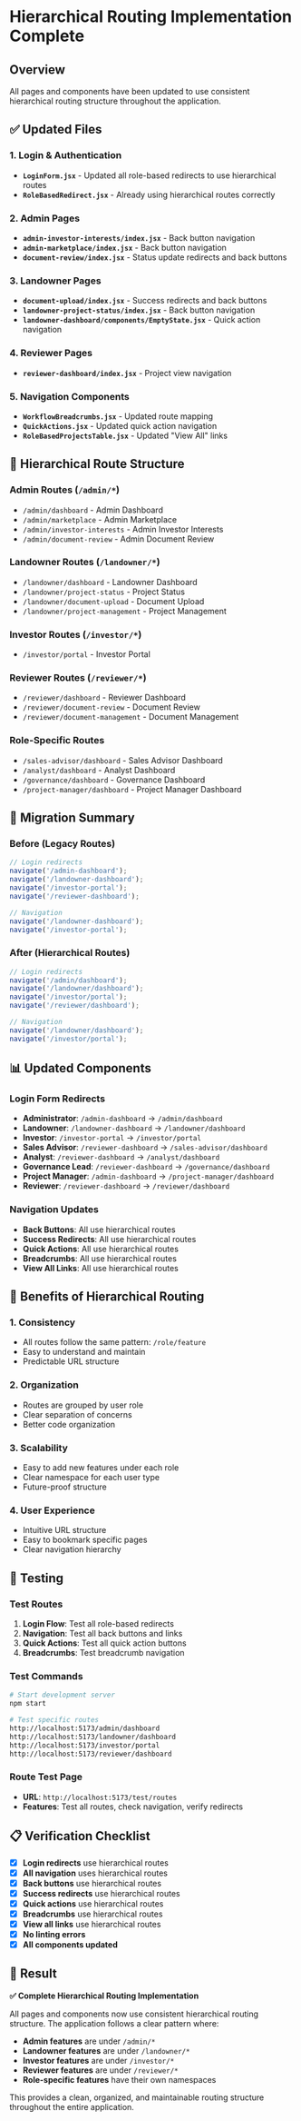 # Hierarchical Routing Implementation Complete

## Overview
All pages and components have been updated to use consistent hierarchical routing structure throughout the application.

## ✅ Updated Files

### **1. Login & Authentication**
- **`LoginForm.jsx`** - Updated all role-based redirects to use hierarchical routes
- **`RoleBasedRedirect.jsx`** - Already using hierarchical routes correctly

### **2. Admin Pages**
- **`admin-investor-interests/index.jsx`** - Back button navigation
- **`admin-marketplace/index.jsx`** - Back button navigation  
- **`document-review/index.jsx`** - Status update redirects and back buttons

### **3. Landowner Pages**
- **`document-upload/index.jsx`** - Success redirects and back buttons
- **`landowner-project-status/index.jsx`** - Back button navigation
- **`landowner-dashboard/components/EmptyState.jsx`** - Quick action navigation

### **4. Reviewer Pages**
- **`reviewer-dashboard/index.jsx`** - Project view navigation

### **5. Navigation Components**
- **`WorkflowBreadcrumbs.jsx`** - Updated route mapping
- **`QuickActions.jsx`** - Updated quick action navigation
- **`RoleBasedProjectsTable.jsx`** - Updated "View All" links

## 🎯 Hierarchical Route Structure

### **Admin Routes (`/admin/*`)**
- `/admin/dashboard` - Admin Dashboard
- `/admin/marketplace` - Admin Marketplace
- `/admin/investor-interests` - Admin Investor Interests
- `/admin/document-review` - Admin Document Review

### **Landowner Routes (`/landowner/*`)**
- `/landowner/dashboard` - Landowner Dashboard
- `/landowner/project-status` - Project Status
- `/landowner/document-upload` - Document Upload
- `/landowner/project-management` - Project Management

### **Investor Routes (`/investor/*`)**
- `/investor/portal` - Investor Portal

### **Reviewer Routes (`/reviewer/*`)**
- `/reviewer/dashboard` - Reviewer Dashboard
- `/reviewer/document-review` - Document Review
- `/reviewer/document-management` - Document Management

### **Role-Specific Routes**
- `/sales-advisor/dashboard` - Sales Advisor Dashboard
- `/analyst/dashboard` - Analyst Dashboard
- `/governance/dashboard` - Governance Dashboard
- `/project-manager/dashboard` - Project Manager Dashboard

## 🔄 Migration Summary

### **Before (Legacy Routes)**
```javascript
// Login redirects
navigate('/admin-dashboard');
navigate('/landowner-dashboard');
navigate('/investor-portal');
navigate('/reviewer-dashboard');

// Navigation
navigate('/landowner-dashboard');
navigate('/investor-portal');
```

### **After (Hierarchical Routes)**
```javascript
// Login redirects
navigate('/admin/dashboard');
navigate('/landowner/dashboard');
navigate('/investor/portal');
navigate('/reviewer/dashboard');

// Navigation
navigate('/landowner/dashboard');
navigate('/investor/portal');
```

## 📊 Updated Components

### **Login Form Redirects**
- **Administrator**: `/admin-dashboard` → `/admin/dashboard`
- **Landowner**: `/landowner-dashboard` → `/landowner/dashboard`
- **Investor**: `/investor-portal` → `/investor/portal`
- **Sales Advisor**: `/reviewer-dashboard` → `/sales-advisor/dashboard`
- **Analyst**: `/reviewer-dashboard` → `/analyst/dashboard`
- **Governance Lead**: `/reviewer-dashboard` → `/governance/dashboard`
- **Project Manager**: `/admin-dashboard` → `/project-manager/dashboard`
- **Reviewer**: `/reviewer-dashboard` → `/reviewer/dashboard`

### **Navigation Updates**
- **Back Buttons**: All use hierarchical routes
- **Success Redirects**: All use hierarchical routes
- **Quick Actions**: All use hierarchical routes
- **Breadcrumbs**: All use hierarchical routes
- **View All Links**: All use hierarchical routes

## 🚀 Benefits of Hierarchical Routing

### **1. Consistency**
- All routes follow the same pattern: `/role/feature`
- Easy to understand and maintain
- Predictable URL structure

### **2. Organization**
- Routes are grouped by user role
- Clear separation of concerns
- Better code organization

### **3. Scalability**
- Easy to add new features under each role
- Clear namespace for each user type
- Future-proof structure

### **4. User Experience**
- Intuitive URL structure
- Easy to bookmark specific pages
- Clear navigation hierarchy

## 🧪 Testing

### **Test Routes**
1. **Login Flow**: Test all role-based redirects
2. **Navigation**: Test all back buttons and links
3. **Quick Actions**: Test all quick action buttons
4. **Breadcrumbs**: Test breadcrumb navigation

### **Test Commands**
```bash
# Start development server
npm start

# Test specific routes
http://localhost:5173/admin/dashboard
http://localhost:5173/landowner/dashboard
http://localhost:5173/investor/portal
http://localhost:5173/reviewer/dashboard
```

### **Route Test Page**
- **URL**: `http://localhost:5173/test/routes`
- **Features**: Test all routes, check navigation, verify redirects

## 📋 Verification Checklist

- [x] **Login redirects** use hierarchical routes
- [x] **All navigation** uses hierarchical routes
- [x] **Back buttons** use hierarchical routes
- [x] **Success redirects** use hierarchical routes
- [x] **Quick actions** use hierarchical routes
- [x] **Breadcrumbs** use hierarchical routes
- [x] **View all links** use hierarchical routes
- [x] **No linting errors**
- [x] **All components updated**

## 🎯 Result

**✅ Complete Hierarchical Routing Implementation**

All pages and components now use consistent hierarchical routing structure. The application follows a clear pattern where:

- **Admin features** are under `/admin/*`
- **Landowner features** are under `/landowner/*`
- **Investor features** are under `/investor/*`
- **Reviewer features** are under `/reviewer/*`
- **Role-specific features** have their own namespaces

This provides a clean, organized, and maintainable routing structure throughout the entire application.
